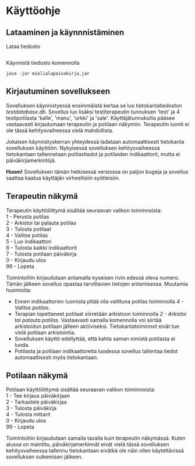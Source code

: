# Käyttöohje

## Lataaminen ja käynnnistäminen
Lataa tiedosto 
  ```
  ```
  Käynnistä tiedosto komennolla
  ```
  java -jar mielialapaivakirja.jar
  ```
  
  ## Kirjautuminen sovellukseen
  Sovelluksen käynnistyessä ensimmäistä kertaa se luo tietokantatiedoston *testdatabase.db*. Sovellus luo lisäksi testiterapeutin tunnuksen 'test' ja 4 testipotilasta
  'kalle', 'manu', 'urkki' ja 'sale'. Käyttäjätunnuksilla pääsee vastaavasti kirjautumaan terapeutin ja potilaan näkymiin. Terapeutin luonti ei ole tässä kehitysvaiheessa
  vielä mahdollista. 
  
  Jokaisen käynnistyskerran yhteydessä ladataan automaattisesti tietokanta sovelluksen käyttöön. Nykyisessä sovelluksen kehitysvaiheessa tietokantaan tallennetaan potilastiedot
  ja potilaiden indikaattorit, mutta ei päiväkirjamerkintöjä.
  
  **Huom!** Sovelluksen tämän hetkisessä versiossa on paljon bugeja ja sovellus saattaa kaatua käyttäjän virheellisiin syötteisiin.
  
  ## Terapeutin näkymä
  Terapeutin käyttöliittymä sisältää seuraavan valikon toiminnoista: \
  1 - Perusta potilas \
  2 - Arkistoi tai palauta potilas \
  3 - Tulosta potilaat \
  4 - Valitse potilas \
  5 - Luo indikaattori \
  6 - Tulosta kaikki indikaattorit \
  7 - Tulosta potilaan päiväkirja \
  0 - Kirjaudu ulos \
  99 - Lopeta 
  
  Toimintoihin kirjaudutaan antamalla kyseisen rivin edessä oleva numero. Tämän jälkeen sovellus opastaa tarvittavien tietojen antamisessa. 
  Muutamia huomioita:
  - Ennen indikaattorien luomista pitää olla valittuna potilas toiminnolla *4 - Valitse potilas*. 
  - Terapian lopettaneet potilaat siirretään arkistoon toiminnolla *2 - Arkistoi tai palauta potilas*. Vastaavasti samalla komennolla voi siirtää arkistoidun potilaan
  jälleen aktiiviseksi. Tietokantatoiminnot eivät tue vielä potilaan arkistointia.
  - Sovelluksen käyttö edellyttää, että kahta saman nimistä potilasta ei luoda.
  - Potilasta ja potilaan indikaattoreita luodessa sovellus tallentaa tiedot automaattisesti myös tietokantaan.  
  
  ## Potilaan näkymä
  Potilaan käyttöliittymä sisältää seuraavan valikon toiminnoista: \
  1 - Tee kirjaus päiväkirjaan \
  2 - Tarkastele päiväkirjaa \
  3 - Tulosta päiväkirja \
  4 - Tulosta mittarit \
  0 - Kirjaudu ulos \
  99 - Lopeta 
  
  Toimintoihin kirjaudutaan samalla tavalla kuin terapeutin näkymässä. Kuten alussa on mainittu, päiväkirjamerkinnät eivät vielä tässä sovelluksen kehitysvaiheessa
  tallennu tietokantaan eivätkä ole näin ollen käytettävissä sovelluksen sulkemisen jälkeen.
  
  
